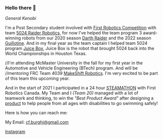 ### Hello there 👋
*General Kenobi*

I'm a Post Secondary student involved with [First Robotics Competition](https://www.firstinspires.org/robotics/frc) with team [5024 Raider Robotics](https://github.com/frc5024), for now I've helped the team program 3 award-winning robots from our 2020 season [Darth Raider](https://github.com/frc5024/InfiniteRecharge) and the 2022 season [Guillotine](https://github.com/frc5024/RapidReact). And in my final year as the team captain I helped team 5024 program [Juice Box](https://github.com/frc5024/Charged-Up), Juice Box is the robot that brought 5024 back into the World Championships in Houston Texas.

//I'm attending McMaster University in the fall for my first year in the Automotive and Vehicle Engineering (BTech) program. And will be //mentoring FRC Team 4039 [MakeShift Robotics](https://4039.ca/). I'm very excited to be part of this team this upcoming year. 

And in the start of 2021 I participated in a 24 hour [STEAMATHON](https://www.firstroboticscanada.org/stemathon/) with First Robotics Canada. My Team and I *(Team 20)* managed with a lot of teamwork and thinking, to win the *"Best Product Award"* after designing a [product](https://catarinaburghi.xyz/blog/2021/03/31/stemathon) to help people from all ages with disabilities to go swimming safely! 

Here is how you can reach me: 

My Email: cf.burghi@gmail.com

[Instagram](https://www.instagram.com/catarina_burghi/)

<!--
